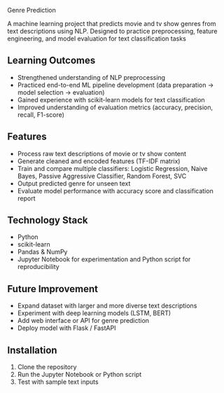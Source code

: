 Genre Prediction

A machine learning project that predicts movie and tv show genres from text descriptions using NLP.
Designed to practice preprocessing, feature engineering, and model evaluation for text classification tasks

## Learning Outcomes
- Strengthened understanding of NLP preprocessing  
- Practiced end-to-end ML pipeline development (data preparation → model selection → evaluation)  
- Gained experience with scikit-learn models for text classification  
- Improved understanding of evaluation metrics (accuracy, precision, recall, F1-score)  

## Features
- Process raw text descriptions of movie or tv show content
- Generate cleaned and encoded features (TF-IDF matrix)  
- Train and compare multiple classifiers: Logistic Regression, Naive Bayes, Passive Aggressive Classifier, Random Forest, SVC  
- Output predicted genre for unseen text  
- Evaluate model performance with accuracy score and classification report  

## Technology Stack
- Python  
- scikit-learn
- Pandas & NumPy  
- Jupyter Notebook for experimentation and Python script for reproducibility  

## Future Improvement
- Expand dataset with larger and more diverse text descriptions  
- Experiment with deep learning models (LSTM, BERT)  
- Add web interface or API for genre prediction  
- Deploy model with Flask / FastAPI

## Installation
1. Clone the repository  
2. Run the Jupyter Notebook or Python script  
3. Test with sample text inputs  
